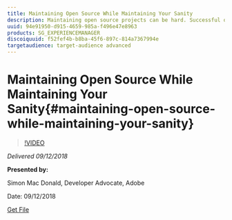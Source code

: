 ```yaml
---
title: Maintaining Open Source While Maintaining Your Sanity
description: Maintaining open source projects can be hard. Successful open source projects can take up a lot of your time and often you end up feeling guilty because you feel you are not spending enough time working on it. You are not alone! I’ve been an open source contributor for a very long time and a core maintainer of Apache Cordova for over 8 years. I’ve learned a number of things that can help you stay on top of your project without the guilty feelings.
uuid: 94e91950-d915-4659-985a-f496e47e8963
products: SG_EXPERIENCEMANAGER
discoiquuid: f52fef4b-b8ba-45f6-897c-814a7367994e
targetaudience: target-audience advanced
---
```


# Maintaining Open Source While Maintaining Your Sanity{#maintaining-open-source-while-maintaining-your-sanity}

>[!VIDEO](https://video.tv.adobe.com/v/23713/?quality=9)

*Delivered 09/12/2018*

**Presented by:**

Simon Mac Donald, Developer Advocate, Adobe

Date: 09/12/2018

[Get File](assets/maintaining-open-source-while-maintaining-your-sanity-gems-091218.pdf)

<!--
[Get back to the Overview](https://helpx.adobe.com/experience-manager/kt/eseminars/gems/aem-index.html)
-->
